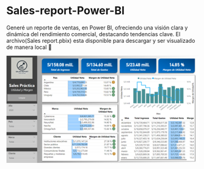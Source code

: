 # Sales-report-Power-BI
Generé un reporte de ventas, en Power BI, ofreciendo una visión clara y dinámica del rendimiento comercial, destacando tendencias clave. El archivo(Sales report.pbix) esta disponible para descargar y ser visualizado de manera local 🚀



![Descripción de la imagen](SalesreportPowerbi.PNG)
